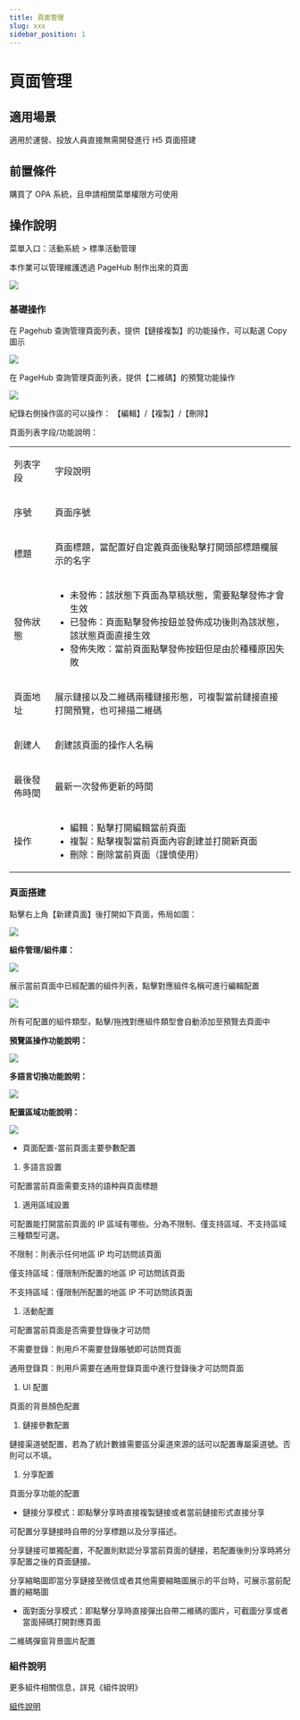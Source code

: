 ```yaml
---
title: 頁面管理
slug: xxx
sidebar_position: 1
---
```



# 頁面管理

## 適用場景

適用於運營、投放人員直接無需開發進行 H5 頁面搭建

## 前置條件

購買了 OPA 系統，且申請相關菜單權限方可使用

## 操作說明

菜單入口：活動系統 &gt; 標準活動管理

本作業可以管理維護透過 PageHub 制作出來的頁面

<img src="/assets/QGuJbBjWJorHPNx24wmcASPbn6c.png" src-width="3354" src-height="1454" align="center"/>

### 基礎操作

在 Pagehub 查詢管理頁面列表，提供【鏈接複製】的功能操作，可以點選 Copy 圖示

<img src="/assets/ElZ9bbs4KoASAFxzfHbcuI82npb.png" src-width="3306" src-height="918" align="center"/>

在 PageHub 查詢管理頁面列表，提供【二維碼】的預覽功能操作

<img src="/assets/DTt2bvpfmoUMvNxHq2ccUPMdnVb.png" src-width="3286" src-height="1002" align="center"/>

紀錄右側操作區的可以操作： 【編輯】/【複製】/【刪除】

頁面列表字段/功能說明：

<table>
<colgroup>
<col width="111"/>
<col width="753"/>
</colgroup>
<tbody>
<tr>
<td><p>列表字段</p></td><td><p>字段說明</p></td></tr>
<tr>
<td><p>序號</p></td><td><p>頁面序號</p></td></tr>
<tr>
<td><p>標題</p></td><td><p>頁面標題，當配置好自定義頁面後點擊打開頭部標題欄展示的名字</p></td></tr>
<tr>
<td><p>發佈狀態</p></td><td><ul>
<li>未發佈：該狀態下頁面為草稿狀態，需要點擊發佈才會生效</li>
<li>已發佈：頁面點擊發佈按鈕並發佈成功後則為該狀態，該狀態頁面直接生效</li>
<li>發佈失敗：當前頁面點擊發佈按鈕但是由於種種原因失敗</li>
</ul></td></tr>
<tr>
<td><p>頁面地址</p></td><td><p>展示鏈接以及二維碼兩種鏈接形態，可複製當前鏈接直接打開預覽，也可掃描二維碼</p></td></tr>
<tr>
<td><p>創建人</p></td><td><p>創建該頁面的操作人名稱</p></td></tr>
<tr>
<td><p>最後發佈時間</p></td><td><p>最新一次發佈更新的時間</p></td></tr>
<tr>
<td><p>操作</p></td><td><ul>
<li>編輯：點擊打開編輯當前頁面</li>
<li>複製：點擊複製當前頁面內容創建並打開新頁面</li>
<li>刪除：刪除當前頁面（謹慎使用）</li>
</ul></td></tr>
</tbody>
</table>

### 頁面搭建

點擊右上角【新建頁面】後打開如下頁面，佈局如圖：

<img src="/assets/Zh1IbgDnNoTWGvxPVvHcHKMmnkd.png" src-width="1921" src-height="989" align="center"/>

**組件管理/組件庫：**

<div class="flex gap-3 columns-2" column-size="2">
<div class="w-[50%]" width-ratio="50">
<img src="/assets/UPgQbHr6ooNDh6xqDH0cTKlMnDb.png" src-width="664" src-height="754" align="center"/>

<p>展示當前頁面中已經配置的組件列表，點擊對應組件名稱可進行編輯配置</p>
</div>
<div class="w-[50%]" width-ratio="50">
<img src="/assets/F4HkbavmTold0hx5eAzcBJIwng4.png" src-width="690" src-height="1268" align="center"/>

<p>所有可配置的組件類型，點擊/拖拽對應組件類型會自動添加至預覽去頁面中</p>
</div>
</div>

**預覽區操作功能說明：**

<img src="/assets/YphHbwclvoWZlAx1VHjc8W2Nnye.png" src-width="2406" src-height="1832" align="center"/>

**多語言切換功能說明：**

<img src="/assets/NFkubXQRMoAilOxCz5ScozPPnHd.png" src-width="800" src-height="356"/>

**配置區域功能說明：**

<img src="/assets/TkVAbY38uoyCQRxoVB6cXwVEnhb.png" src-width="696" src-height="632"/>

- 頁面配置-當前頁面主要參數配置

1. 多語言設置

可配置當前頁面需要支持的語种與頁面標題

1. 適用區域設置

可配置能打開當前頁面的 IP 區域有哪些。分為不限制、僅支持區域、不支持區域三種類型可選。

不限制：則表示任何地區 IP 均可訪問該頁面

僅支持區域：僅限制所配置的地區 IP 可訪問該頁面

不支持區域：僅限制所配置的地區 IP 不可訪問該頁面

1. 活動配置

可配置當前頁面是否需要登錄後才可訪問

不需要登錄：則用戶不需要登錄賬號即可訪問頁面

通用登錄頁：則用戶需要在通用登錄頁面中進行登錄後才可訪問頁面

1. UI 配置

頁面的背景顏色配置

1. 鏈接參數配置

鏈接渠道號配置，若為了統計數據需要區分渠道來源的話可以配置專屬渠道號。否則可以不填。

1. 分享配置

頁面分享功能的配置

- 鏈接分享模式：即點擊分享時直接複製鏈接或者當前鏈接形式直接分享

可配置分享鏈接時自帶的分享標題以及分享描述。

分享鏈接可單獨配置，不配置則默認分享當前頁面的鏈接，若配置後則分享時將分享配置之後的頁面鏈接。

分享縮略圖即當分享鏈接至微信或者其他需要縮略圖展示的平台時，可展示當前配置的縮略圖

- 面對面分享模式：即點擊分享時直接彈出自帶二維碼的圖片，可截圖分享或者當面掃碼打開對應頁面

二維碼彈窗背景圖片配置

### 組件說明

更多組件相關信息，詳見《組件說明》

[組件說明](./D3MZwurWOiWBsHkeLhVc8tR1nbf) 

